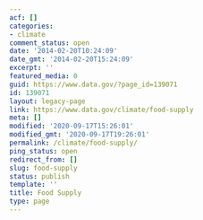 ```yaml
---
acf: []
categories:
- climate
comment_status: open
date: '2014-02-20T10:24:09'
date_gmt: '2014-02-20T15:24:09'
excerpt: ''
featured_media: 0
guid: https://www.data.gov/?page_id=139071
id: 139071
layout: legacy-page
link: https://www.data.gov/climate/food-supply
meta: []
modified: '2020-09-17T15:26:01'
modified_gmt: '2020-09-17T19:26:01'
permalink: /climate/food-supply/
ping_status: open
redirect_from: []
slug: food-supply
status: publish
template: ''
title: Food Supply
type: page
---
```


